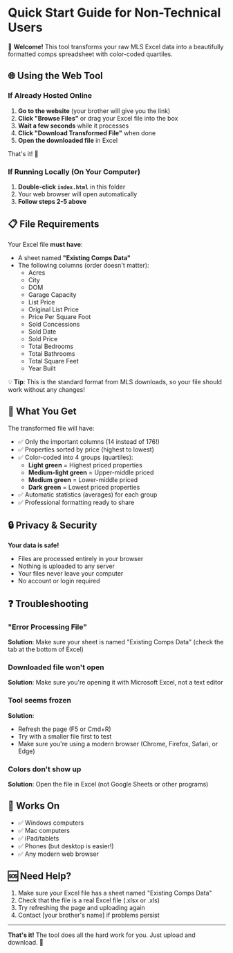 # Quick Start Guide for Non-Technical Users

👋 **Welcome!** This tool transforms your raw MLS Excel data into a beautifully formatted comps spreadsheet with color-coded quartiles.

## 🌐 Using the Web Tool

### If Already Hosted Online
1. **Go to the website** (your brother will give you the link)
2. **Click "Browse Files"** or drag your Excel file into the box
3. **Wait a few seconds** while it processes
4. **Click "Download Transformed File"** when done
5. **Open the downloaded file** in Excel

That's it! 🎉

### If Running Locally (On Your Computer)
1. **Double-click `index.html`** in this folder
2. Your web browser will open automatically
3. **Follow steps 2-5 above**

## 📋 File Requirements

Your Excel file **must have**:
- A sheet named **"Existing Comps Data"**
- The following columns (order doesn't matter):
  - Acres
  - City
  - DOM
  - Garage Capacity
  - List Price
  - Original List Price
  - Price Per Square Foot
  - Sold Concessions
  - Sold Date
  - Sold Price
  - Total Bedrooms
  - Total Bathrooms
  - Total Square Feet
  - Year Built

💡 **Tip**: This is the standard format from MLS downloads, so your file should work without any changes!

## 🎨 What You Get

The transformed file will have:
- ✅ Only the important columns (14 instead of 176!)
- ✅ Properties sorted by price (highest to lowest)
- ✅ Color-coded into 4 groups (quartiles):
  - **Light green** = Highest priced properties
  - **Medium-light green** = Upper-middle priced
  - **Medium green** = Lower-middle priced
  - **Dark green** = Lowest priced properties
- ✅ Automatic statistics (averages) for each group
- ✅ Professional formatting ready to share

## 🔒 Privacy & Security

**Your data is safe!**
- Files are processed entirely in your browser
- Nothing is uploaded to any server
- Your files never leave your computer
- No account or login required

## ❓ Troubleshooting

### "Error Processing File"
**Solution**: Make sure your sheet is named "Existing Comps Data" (check the tab at the bottom of Excel)

### Downloaded file won't open
**Solution**: Make sure you're opening it with Microsoft Excel, not a text editor

### Tool seems frozen
**Solution**: 
- Refresh the page (F5 or Cmd+R)
- Try with a smaller file first to test
- Make sure you're using a modern browser (Chrome, Firefox, Safari, or Edge)

### Colors don't show up
**Solution**: Open the file in Excel (not Google Sheets or other programs)

## 📱 Works On

- ✅ Windows computers
- ✅ Mac computers  
- ✅ iPad/tablets
- ✅ Phones (but desktop is easier!)
- ✅ Any modern web browser

## 🆘 Need Help?

1. Make sure your Excel file has a sheet named "Existing Comps Data"
2. Check that the file is a real Excel file (.xlsx or .xls)
3. Try refreshing the page and uploading again
4. Contact [your brother's name] if problems persist

---

**That's it!** The tool does all the hard work for you. Just upload and download. 🚀

